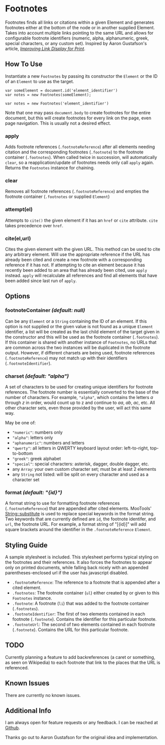 Footnotes
=========

Footnotes finds all links or citations within a given Element and generates footnotes either at the bottom of the node or in another supplied Element. Takes into account multiple links pointing to the same URL and allows for configurable footnote identifiers (numeric, alpha, alphanumeric, greek, special characters, or any custom set). Inspired by Aaron Gustafson's article, [*Improving Link Display for Print*](http://www.alistapart.com/articles/improvingprint).


How To Use
----------

Instantiate a new `Footnotes` by passing its constructor the `Element` or the ID of an `Element` to use as the target.

	var someElement = document.id('element_identifier')
	var notes = new Footnotes(someElement);

	var notes = new Footnotes('element_identifier')

Note that one may pass `document.body` to create footnotes for the entire document, but this will create footnotes for every link on the page, even page navigation. This is usually not a desired effect.

### apply
Adds footnote references (`.footnoteReference`) after all elements needing citation and the corresponding footnotes (`.footnote`) to the footnote container (`.footnotes`). When called twice in succession, will automatically `clear`, so a reapplication/update of footnotes needs only call `apply` again. Returns the `Footnotes` instance for chaining.

### clear
Removes all footnote references (`.footnoteReference`) and empties the footnote container (`.footnotes` or supplied `Element`)

### attempt(el)
Attempts to `cite()` the given element if it has an `href` or `cite` attribute. `cite` takes precedence over `href`.

### cite(el,url)
Cites the given element with the given URL. This method can be used to cite any arbitrary element. Will use the appropriate reference if the URL has already been cited and create a new footnote with a corresponding reference if it has not. If attempting to cite an element because it has recently been added to an area that has already been cited, use `apply` instead. `apply` will recalculate all references and find all elements that have been added since last run of `apply`.

Options
-------

### footnoteContainer *(default: null)*
Can be any `Element` or a `String` containing the ID of an element. If this option is not supplied or the given value is not found as a unique `Element` identifier, a list will be created as the last child element of the target given in the constructor and this will be used as the footnote container (`.footnotes`). If this container is shared with another instance of `Footnotes`, no URLs that are common across the two instances will be duplicated in the footnote output. However, if different charsets are being used, footnote references (`.footnoteReference`) may not match up with their identifiers (`.footnoteIdentifier`).

### charset *(default: "alpha")*
A set of characters to be used for creating unique identifiers for footnote references. The footnote number is essentially converted to the base of the number of characters. For example, `"alpha"`, which contains the letters *a* through *z* in order, would count up to z and continue to *aa*, *ab*, *ac*, etc. All other character sets, even those provided by the user, will act this same way. 

May be one of:

- `"numeric"`: numbers only
- `"alpha"`: letters only
- `"aphanumeric"`: numbers and letters
- `"qwerty"`: all letters in QWERTY keyboard layout order: left-to-right, top-to-bottom
- `"greek"`: greek alphabet
- `"special"`: special characters: asterisk, dagger, double dagger, etc.
- any `Array`: your own custom character set; must be at least 2 elements
- any `String` not listed: will be split on every character and used as a character set

### format *(default: "{id}")*
A format string to use for formatting footnote references (`.footnoteReference`) that are appended after cited elements. MooTools' [String::substitute](http://mootools.net/docs/core/Native/String#String:substitute) is used to replace special keywords in the format string. Two keywords that are currently defined are `id`, the footnote identifer, and `url`, the footnote URL. For example, a format string of "[{id}]" will add square brackets around the identifier in the `.footnoteReference` `Element`.

Styling Guide
-------------

A sample stylesheet is included. This stylesheet performs typical styling on the footnotes and their references. It also forces the footnotes to appear only on printed documents, while falling back nicely with an appended parentheses-enclosed url if the user has javascript disabled. 

- `.footnoteReference`: The reference to a footnote that is appended after a cited element.
- `.footnotes`: The footnote container (`ul`) either created by or given to this `Footnotes` instance.
- `.footnote`: A footnote (`li`) that was added to the footnote container (`.footnotes`).
- `.footnoteIdentifier`: The first of two elements contained in each footnote (`.footnote`). Contains the identifier for this particular footnote.
- `.footnoteUrl`: The second of two elements contained in each footnote (`.footnote`). Contains the URL for this particular footnote.

TODO
----

Currently planning a feature to add backreferences (a caret or something, as seen on Wikipedia) to each footnote that link to the places that the URL is referenced.

Known Issues
------------

There are currently no known issues.

Additional Info
---------------

I am always open for feature requests or any feedback.
I can be reached at [Github](http://github.com/michaelficarra).

Thanks go out to Aaron Gustafson for the original idea and implementation.
